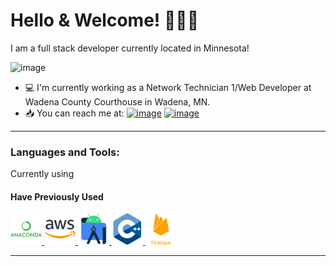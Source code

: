 # Hello & Welcome! 🌼✨🌸
I am a full stack developer currently located in Minnesota! 

![image](https://github.com/amandarose42/amandarose42/assets/47123501/bcee618f-452b-4a4c-90f0-c860cbd624d6)


 - 💻 I'm currently working as a Network Technician 1/Web Developer at Wadena County Courthouse in Wadena, MN.
 - 📥 You can reach me at:
[![image](https://img.shields.io/badge/LinkedIn-0077B5?style=for-the-badge&logo=linkedin&logoColor=white)](https://www.linkedin.com/in/amandaroseortiz/) [![image](https://img.shields.io/badge/Gmail-D14836?style=for-the-badge&logo=gmail&logoColor=white)](mailto:amandaroseortiz42@gmail.com)

-------

### Languages and Tools: 
Currently using






#### Have Previously Used

<a target="_blank" rel="noopener noreferrer" href="https://github.com/devicons/devicon/blob/master/icons/anaconda/anaconda-original-wordmark.svg">
<img src="https://github.com/devicons/devicon/blob/master/icons/anaconda/anaconda-original-wordmark.svg" width="50" height="50"/>
</a>
<a target="_blank" rel="noopener noreferrer" href="https://github.com/devicons/devicon/blob/master/icons/amazonwebservices/amazonwebservices-original-wordmark.svg">
<img src="https://github.com/devicons/devicon/blob/master/icons/amazonwebservices/amazonwebservices-original-wordmark.svg" width="50" height="50"/>
</a>
<a target="_blank" rel="noopener noreferrer" href="https://github.com/devicons/devicon/blob/master/icons/androidstudio/androidstudio-original.svg">
<img src="https://github.com/devicons/devicon/blob/master/icons/androidstudio/androidstudio-original.svg" width="50" height="50"/>
</a>
<a target="_blank" rel="noopener noreferrer" href="https://github.com/devicons/devicon/blob/master/icons/cplusplus/cplusplus-original.svg">
<img src="https://github.com/devicons/devicon/blob/master/icons/cplusplus/cplusplus-original.svg" width="50" height="50"/>
</a>
<a target="_blank" rel="noopener noreferrer" href="https://github.com/devicons/devicon/blob/master/icons/firebase/firebase-plain-wordmark.svg">
<img src="https://github.com/devicons/devicon/blob/master/icons/firebase/firebase-plain-wordmark.svg" width="50" height="50"/>
</a>

-------
